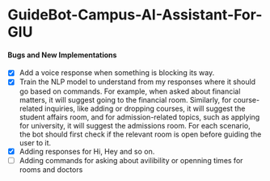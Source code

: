 # GuideBot-Campus-AI-Assistant-For-GIU

#### Bugs and New Implementations

- [X] Add a voice response when something is blocking its way.
- [X] Train the NLP model to understand from my responses where it should go based on commands. For example, when asked about financial matters, it will suggest going to the financial room. Similarly, for course-related inquiries, like adding or dropping courses, it will suggest the student affairs room, and for admission-related topics, such as applying for university, it will suggest the admissions room. For each scenario, the bot should first check if the relevant room is open before guiding the user to it.
- [X] Adding responses for Hi, Hey and so on.
- [ ] Adding commands for asking about avilibility or openning times for rooms and doctors
